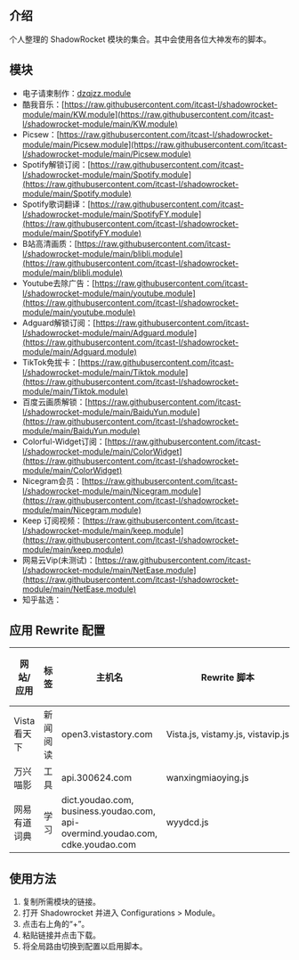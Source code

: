 ## 介绍
个人整理的 ShadowRocket 模块的集合。其中会使用各位大神发布的脚本。

## 模块
- 电子请柬制作：[dzqjzz.module](https://raw.githubusercontent.com/SaHuyang77/shadowrocket-module/main/module/dzqjzz.module)
- 酷我音乐：[https://raw.githubusercontent.com/itcast-l/shadowrocket-module/main/KW.module](https://raw.githubusercontent.com/itcast-l/shadowrocket-module/main/KW.module)
- Picsew：[https://raw.githubusercontent.com/itcast-l/shadowrocket-module/main/Picsew.module](https://raw.githubusercontent.com/itcast-l/shadowrocket-module/main/Picsew.module)
- Spotify解锁订阅：[https://raw.githubusercontent.com/itcast-l/shadowrocket-module/main/Spotify.module](https://raw.githubusercontent.com/itcast-l/shadowrocket-module/main/Spotify.module)
- Spotify歌词翻译：[https://raw.githubusercontent.com/itcast-l/shadowrocket-module/main/SpotifyFY.module](https://raw.githubusercontent.com/itcast-l/shadowrocket-module/main/SpotifyFY.module)
- B站高清画质：[https://raw.githubusercontent.com/itcast-l/shadowrocket-module/main/blibli.module](https://raw.githubusercontent.com/itcast-l/shadowrocket-module/main/blibli.module)
- Youtube去除广告：[https://raw.githubusercontent.com/itcast-l/shadowrocket-module/main/youtube.module](https://raw.githubusercontent.com/itcast-l/shadowrocket-module/main/youtube.module)
- Adguard解锁订阅：[https://raw.githubusercontent.com/itcast-l/shadowrocket-module/main/Adguard.module](https://raw.githubusercontent.com/itcast-l/shadowrocket-module/main/Adguard.module)
- TikTok免拔卡：[https://raw.githubusercontent.com/itcast-l/shadowrocket-module/main/Tiktok.module](https://raw.githubusercontent.com/itcast-l/shadowrocket-module/main/Tiktok.module)
- 百度云画质解锁：[https://raw.githubusercontent.com/itcast-l/shadowrocket-module/main/BaiduYun.module](https://raw.githubusercontent.com/itcast-l/shadowrocket-module/main/BaiduYun.module)
- Colorful-Widget订阅：[https://raw.githubusercontent.com/itcast-l/shadowrocket-module/main/ColorWidget](https://raw.githubusercontent.com/itcast-l/shadowrocket-module/main/ColorWidget)
- Nicegram会员：[https://raw.githubusercontent.com/itcast-l/shadowrocket-module/main/Nicegram.module](https://raw.githubusercontent.com/itcast-l/shadowrocket-module/main/Nicegram.module)
- Keep 订阅视频：[https://raw.githubusercontent.com/itcast-l/shadowrocket-module/main/keep.module](https://raw.githubusercontent.com/itcast-l/shadowrocket-module/main/keep.module)
- 网易云Vip(未测试)：[https://raw.githubusercontent.com/itcast-l/shadowrocket-module/main/NetEase.module](https://raw.githubusercontent.com/itcast-l/shadowrocket-module/main/NetEase.module)
- 知乎盐选：

## 应用 Rewrite 配置

| 网站/应用    | 标签   | 主机名                                                                            | Rewrite 脚本                        | 生效？ | 测试时间 |
|----------|------|--------------------------------------------------------------------------------|-----------------------------------|-----|------|
| Vista看天下 | 新闻阅读 | open3.vistastory.com                                                           | Vista.js, vistamy.js, vistavip.js |     |      |
| 万兴喵影     | 工具   | api.300624.com                                                                 | wanxingmiaoying.js                |     |      |
| 网易有道词典   | 学习   | dict.youdao.com, business.youdao.com, api-overmind.youdao.com, cdke.youdao.com | wyydcd.js                         |


## 使用方法
1. 复制所需模块的链接。
2. 打开 Shadowrocket 并进入 Configurations > Module。
3. 点击右上角的“+”。
4. 粘贴链接并点击下载。
5. 将全局路由切换到配置以启用脚本。
